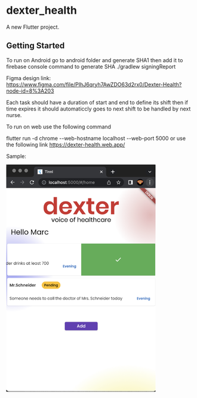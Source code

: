 # dexter_health

A new Flutter project.

## Getting Started

To run on Android go to android folder and generate SHA1 then add it to firebase console
command to generate SHA
./gradlew signingReport

Figma design link:
https://www.figma.com/file/PIhJ6qryh7AwZDO63d2rx0/Dexter-Health?node-id=8%3A203

Each task should have a duration of start and end to define its shift then if time expires it should automaticcly goes to next shift to be handled by next nurse.

To run on web use the following command

flutter run -d chrome --web-hostname localhost --web-port 5000
or use the following link
https://dexter-health.web.app/

Sample:

<img src="https://github.com/amorenew/dexter_health/blob/main/sample.png?raw=true" width="400px" />